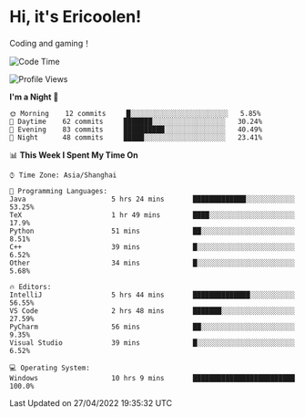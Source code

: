 # Hi, it's Ericoolen!
Coding and gaming！

<!--START_SECTION:waka-->
![Code Time](http://img.shields.io/badge/Code%20Time-221%20hrs%2020%20mins-blue)

![Profile Views](http://img.shields.io/badge/Profile%20Views-2-blue)

**I'm a Night 🦉** 

```text
🌞 Morning    12 commits     █░░░░░░░░░░░░░░░░░░░░░░░░   5.85% 
🌆 Daytime    62 commits     ███████░░░░░░░░░░░░░░░░░░   30.24% 
🌃 Evening    83 commits     ██████████░░░░░░░░░░░░░░░   40.49% 
🌙 Night      48 commits     █████░░░░░░░░░░░░░░░░░░░░   23.41%

```


📊 **This Week I Spent My Time On** 

```text
⌚︎ Time Zone: Asia/Shanghai

💬 Programming Languages: 
Java                     5 hrs 24 mins       █████████████░░░░░░░░░░░░   53.25% 
TeX                      1 hr 49 mins        ████░░░░░░░░░░░░░░░░░░░░░   17.9% 
Python                   51 mins             ██░░░░░░░░░░░░░░░░░░░░░░░   8.51% 
C++                      39 mins             █░░░░░░░░░░░░░░░░░░░░░░░░   6.52% 
Other                    34 mins             █░░░░░░░░░░░░░░░░░░░░░░░░   5.68%

🔥 Editors: 
IntelliJ                 5 hrs 44 mins       ██████████████░░░░░░░░░░░   56.55% 
VS Code                  2 hrs 48 mins       ███████░░░░░░░░░░░░░░░░░░   27.59% 
PyCharm                  56 mins             ██░░░░░░░░░░░░░░░░░░░░░░░   9.35% 
Visual Studio            39 mins             █░░░░░░░░░░░░░░░░░░░░░░░░   6.52%

💻 Operating System: 
Windows                  10 hrs 9 mins       █████████████████████████   100.0%

```


 Last Updated on 27/04/2022 19:35:32 UTC
<!--END_SECTION:waka-->

